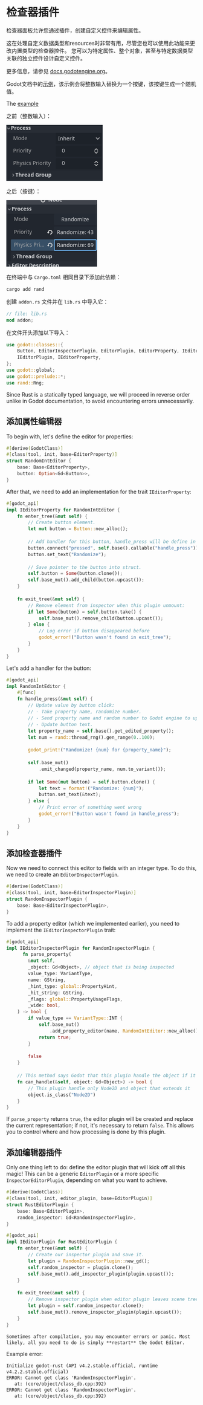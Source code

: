 <!--
  ~ Copyright (c) godot-rust; Bromeon and contributors.
  ~ This Source Code Form is subject to the terms of the Mozilla Public
  ~ License, v. 2.0. If a copy of the MPL was not distributed with this
  ~ file, You can obtain one at https://mozilla.org/MPL/2.0/.
-->

# 检查器插件

检查器面板允许您通过插件，创建自定义控件来编辑属性。

这在处理自定义数据类型和resources时非常有用，尽管您也可以使用此功能来更改内置类型的检查器控件。
您可以为特定属性、整个对象，甚至与特定数据类型关联的独立控件设计自定义控件。

更多信息，请参见 [docs.godotengine.org](https://docs.godotengine.org/en/stable/classes/class_editorinspectorplugin.html#class-editorinspectorplugin)。

Godot文档中的[示例](https://docs.godotengine.org/en/stable/tutorials/plugins/editor/inspector_plugins.html)，该示例会将整数输入替换为一个按键，该按键生成一个随机值。


The [example](https://docs.godotengine.org/en/stable/tutorials/plugins/editor/inspector_plugins.html)


之前（整数输入）：

![Before](./images/before.png)

之后（按键）：

![After](./images/after.png)

在终端中与 `Cargo.toml` 相同目录下添加此依赖：

```bash
cargo add rand
```

创建 `addon.rs` 文件并在 `lib.rs` 中导入它：

```rust
// file: lib.rs
mod addon;
```

在文件开头添加以下导入：

```rust
use godot::classes::{
    Button, EditorInspectorPlugin, EditorPlugin, EditorProperty, IEditorInspectorPlugin,
    IEditorPlugin, IEditorProperty,
};
use godot::global;
use godot::prelude::*;
use rand::Rng;
```

Since Rust is a statically typed language, we will proceed in reverse order unlike in Godot documentation, to avoid encountering errors unnecessarily.


## 添加属性编辑器

To begin with, let's define the editor for properties:

```rust
#[derive(GodotClass)]
#[class(tool, init, base=EditorProperty)]
struct RandomIntEditor {
    base: Base<EditorProperty>,
    button: Option<Gd<Button>>,
}
```

After that, we need to add an implementation for the trait `IEditorProperty`:

```rust
#[godot_api]
impl IEditorProperty for RandomIntEditor {
    fn enter_tree(&mut self) {
        // Create button element.
        let mut button = Button::new_alloc();

        // Add handler for this button, handle_press will be define in another impl.
        button.connect("pressed", self.base().callable("handle_press"));
        button.set_text("Randomize");

        // Save pointer to the button into struct.
        self.button = Some(button.clone());
        self.base_mut().add_child(button.upcast());
    }

    fn exit_tree(&mut self) {
        // Remove element from inspector when this plugin unmount:
        if let Some(button) = self.button.take() {
            self.base_mut().remove_child(button.upcast());
        } else {
            // Log error if button disappeared before
            godot_error!("Button wasn't found in exit_tree");
        }
    }
}
```

Let's add a handler for the button:

```rust
#[godot_api]
impl RandomIntEditor {
    #[func]
    fn handle_press(&mut self) {
        // Update value by button click:
        // - Take property name, randomize number.
        // - Send property name and random number to Godot engine to update value.
        // - Update button text.
        let property_name = self.base().get_edited_property();
        let num = rand::thread_rng().gen_range(0..100);

        godot_print!("Randomize! {num} for {property_name}");

        self.base_mut()
            .emit_changed(property_name, num.to_variant());

        if let Some(mut button) = self.button.clone() {
            let text = format!("Randomize: {num}");
            button.set_text(&text);
        } else {
            // Print error of something went wrong
            godot_error!("Button wasn't found in handle_press");
        }
    }
}
```


## 添加检查器插件

Now we need to connect this editor to fields with an integer type.
To do this, we need to create an `EditorInspectorPlugin`.

```rust
#[derive(GodotClass)]
#[class(tool, init, base=EditorInspectorPlugin)]
struct RandomInspectorPlugin {
    base: Base<EditorInspectorPlugin>,
}
```

To add a property editor (which we implemented earlier), you need to implement the `IEditorInspectorPlugin` trait:

```rust
#[godot_api]
impl IEditorInspectorPlugin for RandomInspectorPlugin {
      fn parse_property(
        &mut self,
        _object: Gd<Object>, // object that is being inspected
        value_type: VariantType,
        name: GString,
        _hint_type: global::PropertyHint,
        _hit_string: GString,
        _flags: global::PropertyUsageFlags,
        _wide: bool,
    ) -> bool {
        if value_type == VariantType::INT {
            self.base_mut()
                .add_property_editor(name, RandomIntEditor::new_alloc().upcast());
            return true;
        }

        false
    }

    // This method says Godot that this plugin handle the object if it returns true
    fn can_handle(&self, object: Gd<Object>) -> bool {
        // This plugin handle only Node2D and object that extends it
        object.is_class("Node2D")
    }
}
```

If `parse_property` returns `true`, the editor plugin will be created and replace the current
representation; if not, it's necessary to return `false`.
This allows you to control where and how processing is done by this plugin.


## 添加编辑器插件

Only one thing left to do: define the editor plugin that will kick off all this magic!
This can be a generic `EditorPlugin` or a more specific `InspectorEditorPlugin`, depending
on what you want to achieve.


```rust
#[derive(GodotClass)]
#[class(tool, init, editor_plugin, base=EditorPlugin)]
struct RustEditorPlugin {
    base: Base<EditorPlugin>,
    random_inspector: Gd<RandomInspectorPlugin>,
}
```

```rust
#[godot_api]
impl IEditorPlugin for RustEditorPlugin {
    fn enter_tree(&mut self) {
        // Create our inspector plugin and save it.
        let plugin = RandomInspectorPlugin::new_gd();
        self.random_inspector = plugin.clone();
        self.base_mut().add_inspector_plugin(plugin.upcast());
    }

    fn exit_tree(&mut self) {
        // Remove inspector plugin when editor plugin leaves scene tree.
        let plugin = self.random_inspector.clone();
        self.base_mut().remove_inspector_plugin(plugin.upcast());
    }
}
```


```admonish note title="Troubleshooting"
Sometimes after compilation, you may encounter errors or panic. Most likely, all you need to do is simply **restart** the Godot Editor.
```

Example error:

```log
Initialize godot-rust (API v4.2.stable.official, runtime v4.2.2.stable.official)
ERROR: Cannot get class 'RandomInspectorPlugin'.
   at: (core/object/class_db.cpp:392)
ERROR: Cannot get class 'RandomInspectorPlugin'.
   at: (core/object/class_db.cpp:392)
```
